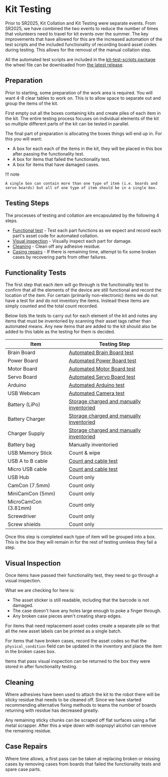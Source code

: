 # Kit Testing

Prior to SR2025, Kit Collation and Kit Testing were separate events.
From SR2025, we have combined the two events to reduce the number of times that volunteers need to travel for kit events over the summer.
The key improvements that have allowed for this are the increased automation of the test scripts and the included functionality of recording board asset codes during testing.
This allows for the removal of the manual collation step.

All the automated test scripts are included in the [kit-test-scripts package](https://github.com/srobo/kit-test-scripts) the wheel file can be downloaded from [the latest release](https://github.com/srobo/kit-test-scripts/releases/latest/).

## Preparation

Prior to starting, some preparation of the work area is required.
You will want 4-8 clear tables to work on.
This is to allow space to separate out and group the items of the kit.

First empty out all the boxes containing kits and create piles of each item in the kit.
The entire testing process focuses on individual elements of the kit so multiple different parts of the kit can be tested in parallel.

The final part of preparation is allocating the boxes things will end up in.
For this you will want:

- A box for each each of the items in the kit, they will be placed in this box after passing the functionality test.
- A box for items that failed the functionality test.
- A box for items that have damaged cases.

!!! note

    A single box can contain more than one type of item (i.e. boards and servo boards) but all of one type of item should be in a single box.

## Testing Steps

The processes of testing and collation are encapsulated by the following 4 steps.

- [Functional test](#functionality-tests) - Test each part functions as we expect and record each part's asset code for automated collation.
- [Visual inspection](#visual-inspection) - Visually inspect each part for damage.
- [Cleaning](#cleaning) - Clean off any adhesive residue.
- [Casing repairs](#case-repairs) - If there is remaining time, attempt to fix some broken cases by recovering parts from other failures.

## Functionality Tests

The first step that each item will go through is the functionality test to confirm that all the elements of the device are still functional and record the location of the item.
For certain (primarily non-electronic) items we do not have a test for and do not inventory the items.
Instead these items are simply counted and the total count recorded.

Below lists the tests to carry out for each element of the kit and notes any items that must be inventoried by scanning their asset tags rather than automated means.
Any new items that are added to the kit should also be added to this table as the testing for them is decided.

Item | Testing Step
--- | ---
Brain Board | [Automated Brain Board test](./test-procedures.md#brain-board)
Power Board | [Automated Power Board test](./test-procedures.md#power-board)
Motor Board | [Automated Motor Board test](./test-procedures.md#motor-board)
Servo Board | [Automated Servo Board test](./test-procedures.md#servo-board)
Arduino | [Automated Arduino test](./test-procedures.md#arduino)
USB Webcam | [Automated Camera test](./test-procedures.md#camera)
Battery (LiPo) | [Storage charged and manually inventoried](./test-procedures.md#batteries-and-chargers)
Battery Charger | [Storage charged and manually inventoried](./test-procedures.md#batteries-and-chargers)
Charger Supply | [Storage charged and manually inventoried](./test-procedures.md#batteries-and-chargers)
Battery bag | Manually inventoried
USB Memory Stick | Count & wipe
USB A to B cable | [Count and cable test](./test-procedures.md#usb-cable-testing)
Micro USB cable | [Count and cable test](./test-procedures.md#usb-cable-testing)
USB Hub | Count only
CamCon (7.5mm) | Count only
MiniCamCon (5mm) | Count only
MicroCamCon (3.81mm) | Count only
Screwdriver | Count only
Screw shields | Count only

Once this step is completed each type of item will be grouped into a box.
This is the box they will remain in for the rest of testing unnless they fail a step.

## Visual Inspection

Once items have passed their functionality test, they need to go through a visual inspection.

What we are checking for here is:

- The asset sticker is still readable, including that the barcode is not damaged.
- The case doesn't have any holes large enough to poke a finger through.
- Any broken case pieces aren't creating sharp edges.

For items that need replacement asset codes create a separate pile so that all the new asset labels can be printed as a single batch.

For items that have broken cases, record the asset codes so that the `physical_condition` field can be updated in the inventory and place the item in the broken cases box.

Items that pass visual inspection can be returned to the box they were stored in after functionality testing.

## Cleaning

Where adhesives have been used to attach the kit to the robot there will be sticky residue that needs to be cleaned off.
Since we have started recommending alternative fixing methods to teams the number of boards returning with residue has decreased greatly.

Any remaining sticky chunks can be scraped off flat surfaces using a flat metal scrapper.
After this a wipe down with isopropyl alcohol can remove the remaining residue.

## Case Repairs

Where time allows, a first pass can be taken at replacing broken or missing cases by removing cases from boards that failed the functionality tests and spare case parts.
